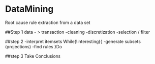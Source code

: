 # DataMining
Root cause rule extraction from a data set

##Step 1
data - > transaction
-cleaning
-discretization
-selection / filter

##step 2 
-interpret itemsets
 While(!interesting){
-generate subsets (projections)
-find rules
}Do

##step 3
Take Conclusions

